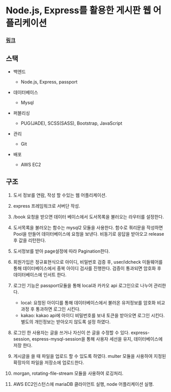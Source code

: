 # Node.js, Express를 활용한 게시판 웹 어플리케이션

### [링크](http://3.22.22.117:3000)

## 스택

 - 백엔드  
	- Node.js, Express, passport

 - 데이터베이스  
	- Mysql

 - 퍼블리싱  
	- PUG(JADE), SCSS(SASS), Bootstrap, JavaScript

 - 관리  
	- Git

 - 배포  
	- AWS EC2

## 구조

 1. 도서 정보를 연람, 작성 할 수있는 웹 어플리케이션. 

 2. express 프레임워크로 서버단 작성.

 3. /book 요청을 받으면 데이터 베이스에서 도서목록을 불러오는 라우터를 설정한다.

 4. 도서목록을 불러오는 함수는 mysql2 모듈을 사용한다. 함수로 쿼리문을 작성하면 Pool을 만들어 데이터베이스에 요청을 보낸다. 비동기로 응답을 받아오고 release 후 값을 리턴한다.

 5. 도서정보를 받아 page설정에 따라 Pagination한다.

 6. 회원가입은 정규표현식으로 아이디, 비밀번호 검증 후, user/idcheck 미들웨어를 통해 데이터베이스에서 중복 아이디 검사를 진행한다. 검증이 통과되면 암호화 후 데이터베이스에 인서트 한다. 

 7. 로그인 기능은 passport모듈을 통해 local과 카카오 api 로그인으로 나누어 관리한다. 
	- local: 요청된 아이디를 통해 데이터베이스에서 불러온 유저정보를 암호화 비교과정 후 통과하면 로그인 시킨다.
	- kakao: kakao api에 아이디 비밀번호를 보내 토큰을 받아오면 로그인 시킨다. 별도의 개인정보는 받아오지 않도록 설정 하였다.
 
 8. 로그인 한 사용자는 글을 쓰거나 자신이 쓴 글을 수정할 수 있다. express-session, espress-mysql-session을 통해 사용자 세선을 유지, 데이터베이스에 저장 한다. 

 9. 게시글을 쓸 때 파일을 업로드 할 수 있도록 하였다. multer 모듈을 사용하여 지정된 확장자의 파일을 저장소에 업로드한다.
 
 10. morgan, rotating-file-stream 모듈을 사용하여 로깅처리.

 11. AWS EC2인스턴스에 mariaDB 클라이언트 실행, node 어플리케이션 실행.
